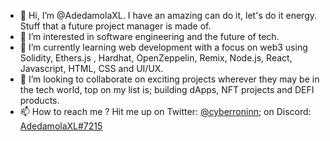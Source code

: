 - 👋 Hi, I’m @AdedamolaXL. I have an amazing can do it, let's do it energy. Stuff that a future project manager is made of.
- 👀 I’m interested in software engineering and the future of tech.
- 🌱 I’m currently learning web development with a focus on web3 using Solidity, Ethers.js , Hardhat, OpenZeppelin, Remix, Node.js, React, Javascript, HTML, CSS and UI/UX. 
- 💞️ I’m looking to collaborate on exciting projects wherever they may be in the tech world, top on my list is; building dApps, NFT projects and DEFI products.
- 📫 How to reach me ? Hit me up on Twitter: [@cyberroninn](https://twitter.com/cyberroninn); on Discord: [AdedamolaXL#7215](https://discord.com/AdedamolaXL#7215)

<!---
AdedamolaXL/AdedamolaXL is a ✨ special ✨ repository because its `README.md` (this file) appears on your GitHub profile.
You can click the Preview link to take a look at your changes.
--->
